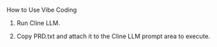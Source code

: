 How to Use Vibe Coding

1. Run Cline LLM.

2. Copy PRD.txt and attach it to the Cline LLM prompt area to execute.